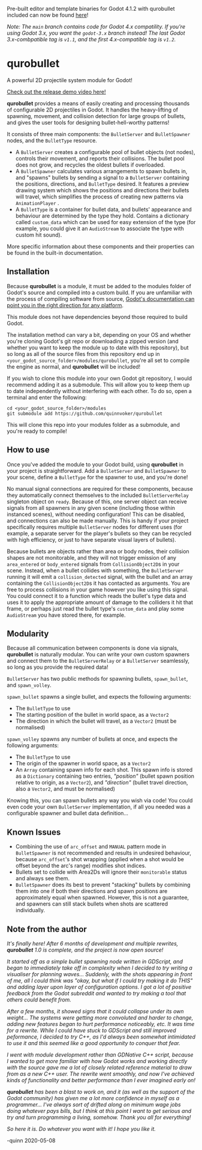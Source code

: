 Pre-built editor and template binaries for Godot 4.1.2 with qurobullet included can now be found [here](https://github.com/quinnvoker/godot-qurobullet/releases/tag/v1.2.1-godot-4.1.2)!

_Note: The `main` branch contains code for Godot 4.x compatility. If you're using Godot 3.x, you want the `godot-3.x` branch instead! The last Godot 3.x-combpatible tag is `v1.1`, and the first 4.x-compatible tag is `v1.2`._

# qurobullet

A powerful 2D projectile system module for Godot!

[Check out the release demo video here!](https://www.youtube.com/watch?v=Pye_jmW4an0)

**qurobullet** provides a means of easily creating and processing thousands of configurable 2D projectiles in Godot. It handles the heavy-lifting of spawning, movement, and collision detection for large groups of bullets, and gives the user tools for designing bullet-hell-worthy patterns!

It consists of three main components: the `BulletServer` and `BulletSpawner` nodes, and the `BulletType` resource.

- A `BulletServer` creates a configurable pool of bullet objects (not nodes), controls their movement, and reports their collisions. The bullet pool does not grow, and recycles the oldest bullets if overloaded.
- A `BulletSpawner` calculates various arrangements to spawn bullets in, and "spawns" bullets by sending a signal to a `BulletServer` containing the positions, directions, and `BulletType` desired. It features a preview drawing system which shows the positions and directions their bullets will travel, which simplifies the process of creating new patterns via `AnimationPlayer` .
- A `BulletType` is a container for bullet data, and bullets' appearance and behaviour are determined by the type they hold. Contains a dictionary called `custom_data` which can be used for easy extension of the type (for example, you could give it an `AudioStream` to associate the type with custom hit sound).

More specific information about these components and their properties can be found in the built-in documentation.

## Installation

Because **qurobullet** is a module, it must be added to the modules folder of Godot's source and compiled into a custom build. If you are unfamiliar with the process of compiling software from source, [Godot's documentation can point you in the right direction for any platform](https://docs.godotengine.org/en/stable/development/compiling/index.html).

This module does not have dependencies beyond those required to build Godot.

The installation method can vary a bit, depending on your OS and whether you're cloning Godot's git repo or downloading a zipped version (and whether you want to keep the module up to date with this repository), but so long as all of the source files from this repository end up in `<your_godot_source_folder>/modules/qurobullet`, you're all set to compile the engine as normal, and **qurobullet** will be included!

If you wish to clone this module into your own Godot git repository, I would recommend adding it as a submodule. This will allow you to keep them up to date independently without interfering with each other. To do so, open a terminal and enter the following:

    cd <your_godot_source_folder>/modules
    git submodule add https://github.com/quinnvoker/qurobullet

This will clone this repo into your modules folder as a submodule, and you're ready to compile!

## How to use

Once you've added the module to your Godot build, using **qurobullet** in your project is straightforward. Add a `BulletServer` and `BulletSpawner` to your scene, define a `BulletType` for the spawner to use, and you're done!

No manual signal connections are required for these components, because they automatically connect themselves to the included `BulletServerRelay` singleton object on `ready`. Because of this, one server object can receive signals from all spawners in any given scene (including those within instanced scenes), without needing configuration! This can be disabled, and connections can also be made manually. This is handy if your project specifically requires multiple `BulletServer` nodes for different uses (for example, a separate server for the player's bullets so they can be recycled with high efficiency, or just to have separate visual layers of bullets).

Because bullets are objects rather than area or body nodes, their collision shapes are not monitorable, and they will not trigger emission of any `area_entered` or `body_entered` signals from `CollisionObject2D`s in your scene. Instead, when a bullet collides with something, the `BulletServer` running it will emit a `collision_detected` signal, with the bullet and an array containing the `CollisionObject2D`s it has contacted as arguments. You are free to process collisions in your game however you like using this signal. You could connect it to a function which reads the bullet's type data and uses it to apply the appropriate amount of damage to the colliders it hit that frame, or perhaps just read the bullet type's `custom_data` and play some `AudioStream` you have stored there, for example.

## Modularity

Because all communication between components is done via signals, **qurobullet** is naturally modular. You can write your own custom spawners and connect them to the `BulletServerRelay` or a `BulletServer` seamlessly, so long as you provide the required data!

`BulletServer` has two public methods for spawning bullets, `spawn_bullet`, and `spawn_volley`.

`spawn_bullet` spawns a single bullet, and expects the following arguments:

- The `BulletType` to use
- The starting position of the bullet in world space, as a `Vector2`
- The direction in which the bullet will travel, as a `Vector2` (must be normalised)

`spawn_volley` spawns any number of bullets at once, and expects the following arguments:

- The `BulletType` to use
- The origin of the spawner in world space, as a `Vector2`
- An `Array` containing spawn info for each shot. This spawn info is stored as a `Dictionary` containing two entries, _"position"_ (bullet spawn position relative to origin, as a `Vector2`), and _"direction"_ (bullet travel direction, also a `Vector2`, and must be normalised)

Knowing this, you can spawn bullets any way you wish via code! You could even code your own `BulletServer` implementation, if all you needed was a configurable spawner and bullet data definition...

## Known Issues

- Combining the use of `arc_offset` and `MANUAL` pattern mode in `BulletSpawner` is not recommended and results in undesired behaviour, because `arc_offset`'s shot wrapping (applied when a shot would be offset beyond the arc's range) modifies shot indices.
- Bullets set to collide with Area2Ds will ignore their `monitorable` status and always see them.
- `BulletSpawner` does its best to prevent "stacking" bullets by combining them into one if both their directions and spawn positions are approximately equal when spawned. However, this is not a guarantee, and spawners can still stack bullets when shots are scattered individually.

## Note from the author

_It's finally here! After 6 months of development and multiple rewrites, **qurobullet** 1.0 is complete, and the project is now open source!_

_It started off as a simple bullet spawning node written in GDScript, and began to immediately take off in complexity when I decided to try writing a visualiser for planning waves... Suddenly, with the shots appearing in front of me, all I could think was "okay, but what if I could try making it do THIS" and adding layer upon layer of configuration options. I got a lot of positive feedback from the Godot subreddit and wanted to try making a tool that others could benefit from._

_After a few months, it showed signs that it could collapse under its own weight... The systems were getting more convoluted and harder to change, adding new features began to hurt performance noticeably, etc. It was time for a rewrite. While I could have stuck to GDScript and still improved peformance, I decided to try C++, as I'd always been somewhat intimidated to use it and this seemed like a good opportunity to conquer that fear._

_I went with module development rather than GDNative C++ script, because I wanted to get more familiar with how Godot works and working directly with the source gave me a lot of closely related reference material to draw from as a new C++ user. The rewrite went smoothly, and now I've achieved kinds of functionality and better performance than I ever imagined early on!_

**_qurobullet_** _has been a blast to work on, and it (as well as the support of the Godot community) has given me a lot more confidence in myself as a programmer... I've always sort of drifted along on minimum wage jobs doing whatever pays bills, but I think at this point I want to get serious and try and turn programming a living, somehow. Thank you all for everything!_

_So here it is. Do whatever you want with it! I hope you like it._

-quinn 2020-05-08
